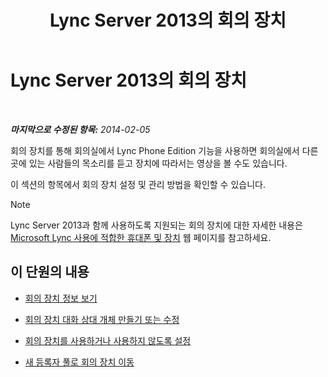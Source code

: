 ﻿---
title: Lync Server 2013의 회의 장치
TOCTitle: Lync Server 2013의 회의 장치
ms:assetid: 8a317568-073b-49a9-a06b-02dc56b2c8f2
ms:mtpsurl: https://technet.microsoft.com/ko-kr/library/JJ994050(v=OCS.15)
ms:contentKeyID: 52056900
ms.date: 08/24/2015
mtps_version: v=OCS.15
ms.translationtype: HT
---

# Lync Server 2013의 회의 장치

 

_**마지막으로 수정된 항목:** 2014-02-05_

회의 장치를 통해 회의실에서 Lync Phone Edition 기능을 사용하면 회의실에서 다른 곳에 있는 사람들의 목소리를 듣고 장치에 따라서는 영상을 볼 수도 있습니다.

이 섹션의 항목에서 회의 장치 설정 및 관리 방법을 확인할 수 있습니다.


> [!NOTE]
> Lync Server 2013과 함께 사용하도록 지원되는 회의 장치에 대한 자세한 내용은 <A href="http://technet.microsoft.com/en-us/lync/gg278164.aspx">Microsoft Lync 사용에 적합한 휴대폰 및 장치</A> 웹 페이지를 참고하세요.



## 이 단원의 내용

  - [회의 장치 정보 보기](lync-server-2013-view-conferencing-device-information.md)

  - [회의 장치 대화 상대 개체 만들기 또는 수정](lync-server-2013-create-or-modify-a-conferencing-device-contact-object.md)

  - [회의 장치를 사용하거나 사용하지 않도록 설정](lync-server-2013-enable-or-disable-a-conferencing-device.md)

  - [새 등록자 풀로 회의 장치 이동](lync-server-2013-move-a-conferencing-device-to-a-new-registrar-pool.md)

